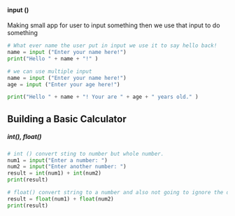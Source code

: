 #### input ()
Making small app for user to input something then we use that input to do something
```python
# What ever name the user put in input we use it to say hello back!
name = input ("Enter your name here!")
print("Hello " + name + "!" )

# we can use multiple input 
name = input ("Enter your name here!")
age = input ("Enter your age here!")

print("Hello " + name + "! Your are " + age + " years old." )
```
## Building a Basic Calculator
##### int(), float()
```python
# int () convert sting to number but whole number.
num1 = input("Enter a number: ")
num2 = input("Enter another number: ")
result = int(num1) + int(num2)
print(result)

# float() convert string to a number and also not going to ignore the dismals while doing any calculation.
result = float(num1) + float(num2)
print(result)
```